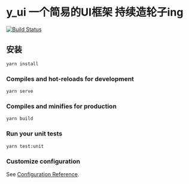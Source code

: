 # y_ui 一个简易的UI框架 持续造轮子ing

[![Build Status](https://www.travis-ci.org/YangJ0605/y-ui.svg?branch=master)](https://www.travis-ci.org/YangJ0605/y-ui)

## 安装
```
yarn install
```

### Compiles and hot-reloads for development
```
yarn serve
```

### Compiles and minifies for production
```
yarn build
```

### Run your unit tests
```
yarn test:unit
```

### Customize configuration
See [Configuration Reference](https://cli.vuejs.org/config/).
